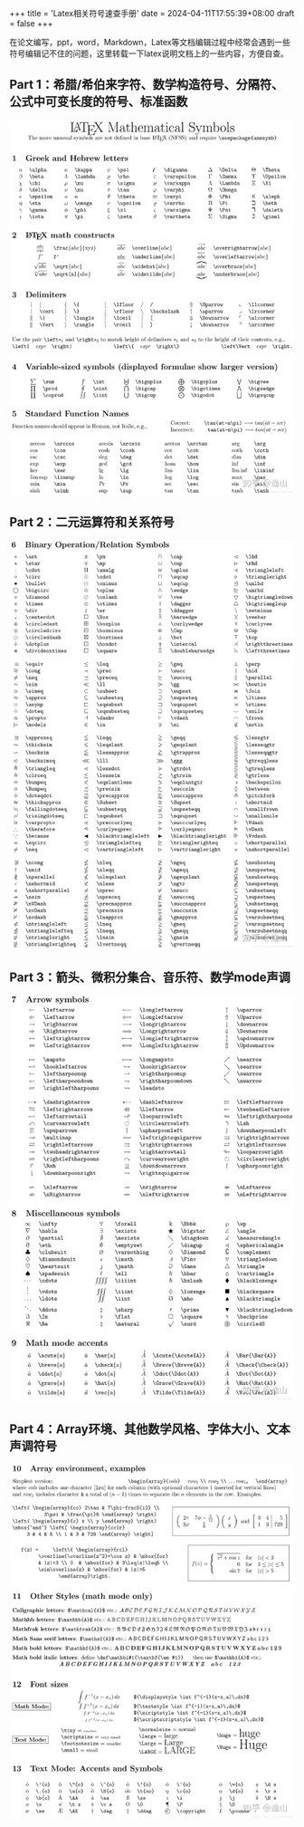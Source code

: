 +++
title = 'Latex相关符号速查手册'
date = 2024-04-11T17:55:39+08:00
draft = false
+++

在论文编写，ppt，word，Markdown，Latex等文档编辑过程中经常会遇到一些符号编辑记不住的问题，这里转载一下latex说明文档上的一些内容，方便自查。

## Part 1：希腊/希伯来字符、数学构造符号、分隔符、公式中可变长度的符号、标准函数

<img src="img/pt1.webp" alt="Latex符号pt1" class="center-image"/>

## Part 2：二元运算符和关系符号

<img src="img/pt2.webp" alt="Latex符号pt1" class="center-image"/>


## Part 3：箭头、微积分集合、音乐符、数学mode声调

<img src="img/pt3.webp" alt="Latex符号pt1" class="center-image"/>

## Part 4：Array环境、其他数学风格、字体大小、文本声调符号

<img src="img/pt4.webp" alt="Latex符号pt1" class="center-image"/>



